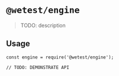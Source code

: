 # `@wetest/engine`

> TODO: description

## Usage

```
const engine = require('@wetest/engine');

// TODO: DEMONSTRATE API
```
